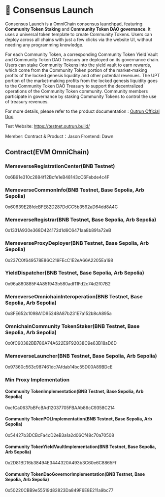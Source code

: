 # 🤩 Consensus Launch

Consensus Launch is a OmniChain consensus launchpad, featuring **Community Token Staking** and **Community Token DAO governance**. It uses a universal token template to create Community Tokens. Users can deploy across all chains with just a few clicks via the website UI, without needing any programming knowledge.

For each Community Token, a corresponding Community Token Yield Vault and Community Token DAO Treasury are deployed on its governance chain. Users can stake Community Tokens into the yield vault to earn rewards, which come from the Community Token portion of the market-making profits of the locked genesis liquidity and other potential revenues. The UPT portion of the market-making profits from the locked genesis liquidity goes to the Community Token DAO Treasury to support the decentralized operations of the Community Token community. Community members participate in governance by staking Community Tokens to control the use of treasury revenues.

For more details, please refer to the product documentation : [Outrun Official Doc](https://outrun.gitbook.io/doc "Outrun Official Doc")

Test Website: https://testnet.outrun.build/

Member: 
  Contract & Product：Jason 
  Frontend: Dawn

## Contract(EVM OmniChain)

### MemeverseRegistrationCenter(BNB Testnet)

0x6B91e310c2884f12Bcfe1eB48143cC6Febde4c4F

### MemeverseCommonInfo(BNB Testnet, Base Sepolia, Arb Sepolia)

0x60639E28fdcBFE82D287DdCC5b3592aD64dd8A4C

### MemeverseRegistrar(BNB Testnet, Base Sepolia, Arb Sepolia)

0x1331A930e368D424172d1d6C6471aa8b891a72eB

### MemeverseProxyDeployer(BNB Testnet, Base Sepolia, Arb Sepolia)

0x237C0f649578E86C219FEcC1E2eA66A2205Ea198

### YieldDispatcher(BNB Testnet, Base Sepolia, Arb Sepolia)

0x96a880885F4A851943b580adf11Fd2c74d2f07B2

### MemeverseOmnichainInteroperation(BNB Testnet, Base Sepolia, Arb Sepolia)

0x8FE652c1098A1D95248A87b231E7a152b8cA895a

### OmnichainCommunity TokenStaker(BNB Testnet, Base Sepolia, Arb Sepolia)

0x0fC90382BB786A74A622E9F92038C9e63B18aD6D

### MemeverseLauncher(BNB Testnet, Base Sepolia, Arb Sepolia)

0x97360c563c987461dc7Afdab14bc55D00A89BDcE


### Min Proxy Implementation

#### Community TokenImplementation(BNB Testnet, Base Sepolia, Arb Sepolia)

0xcfCa0637bBFcBAd12037705FBAAb86cC9358C214

#### Community TokenPOLImplementation(BNB Testnet, Base Sepolia, Arb Sepolia)

0x54427b3DCBcFa4cD2eB3a1a2d06Cf48c70a70508

#### Community TokenYieldVaultImplementation(BNB Testnet, Base Sepolia, Arb Sepolia)

0x2D81BD16b38494E3444320A493b3C60e6C8865Ff

#### Community TokenDaoGovernorImplementation(BNB Testnet, Base Sepolia, Arb Sepolia)

0x50220CBB9e55519d82823Da849F6E8E211a9bc77
